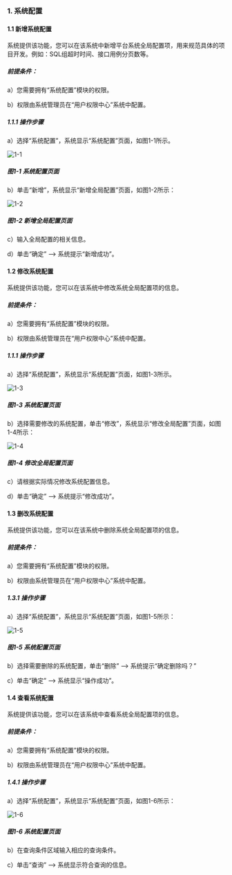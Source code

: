 ### 1. 系统配置

#### 1.1 新增系统配置

系统提供该功能，您可以在该系统中新增平台系统全局配置项，用来规范具体的项目开发。例如：SQL组超时时间、接口用例分页数等。

##### 前提条件：

a）您需要拥有“系统配置”模块的权限。

b）权限由系统管理员在“用户权限中心”系统中配置。

##### 1.1.1 操作步骤

a）选择“系统配置”，系统显示“系统配置”页面，如图1-1所示。

![1-1](https://www.feisuanyz.com/fsimage/zc-image/8-1_img.png)

##### 图1-1 系统配置页面

b）单击“新增”，系统显示“新增全局配置”页面，如图1-2所示：

![1-2](https://www.feisuanyz.com/fsimage/zc-image/8-2_img.png)

##### 图1-2 新增全局配置页面

c）输入全局配置的相关信息。

d）单击“确定” --> 系统提示“新增成功”。

#### 1.2 修改系统配置

系统提供该功能，您可以在该系统中修改系统全局配置项的信息。

##### 前提条件：

a）您需要拥有“系统配置”模块的权限。

b）权限由系统管理员在“用户权限中心”系统中配置。

##### 1.1.1 操作步骤

a）选择“系统配置”，系统显示“系统配置”页面，如图1-3所示。

![1-3](https://www.feisuanyz.com/fsimage/zc-image/8-4_img.png)

##### 图1-3 系统配置页面

b）选择需要修改的系统配置，单击“修改”，系统显示“修改全局配置”页面，如图1-4所示：

![1-4](https://www.feisuanyz.com/fsimage/zc-image/8-5_img.png)

##### 图1-4 修改全局配置页面

c）请根据实际情况修改系统配置信息。

d）单击“确定” --> 系统提示“修改成功”。

#### 1.3 删改系统配置

系统提供该功能，您可以在该系统中删除系统全局配置项的信息。

##### 前提条件：

a）您需要拥有“系统配置”模块的权限。

b）权限由系统管理员在“用户权限中心”系统中配置。

##### 1.3.1 操作步骤

a）选择“系统配置”，系统显示“系统配置”页面，如图1-5所示：

![1-5](https://www.feisuanyz.com/fsimage/zc-image/8-4_img.png)

##### 图1-5 系统配置页面

b）选择需要删除的系统配置，单击“删除” --> 系统提示“确定删除吗？”

c）单击“确定” --> 系统显示“操作成功”。

#### 1.4 查看系统配置

系统提供该功能，您可以在该系统中查看系统全局配置项的信息。

##### 前提条件：

a）您需要拥有“系统配置”模块的权限。

b）权限由系统管理员在“用户权限中心”系统中配置。

##### 1.4.1 操作步骤

a）选择“系统配置”，系统显示“系统配置”页面，如图1-6所示：

![1-6](https://www.feisuanyz.com/fsimage/zc-image/8-4_img.png)

##### 图1-6 系统配置页面

b）在查询条件区域输入相应的查询条件。

c）单击“查询” --> 系统显示符合查询的信息。
